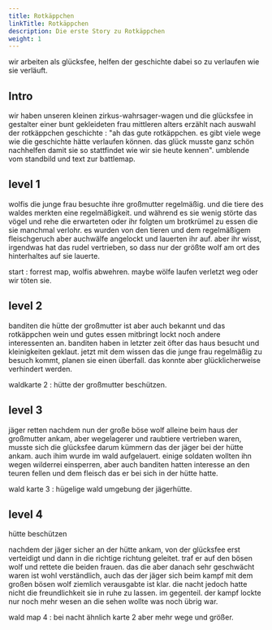 ```yaml
---
title: Rotkäppchen
linkTitle: Rotkäppchen
description: Die erste Story zu Rotkäppchen
weight: 1
---
```


wir arbeiten als glücksfee, helfen der geschichte dabei so zu verlaufen wie sie verläuft.

## Intro
wir haben unseren kleinen zirkus-wahrsager-wagen und die glücksfee in gestalter einer bunt gekleideten frau mittleren alters erzählt nach auswahl der rotkäppchen geschichte : "ah das gute rotkäppchen. es gibt viele wege wie die geschichte hätte verlaufen können. das glück musste ganz schön nachhelfen damit sie so stattfindet wie wir sie heute kennen". 
umblende vom standbild und text zur battlemap.

## level 1
wolfis
die junge frau besuchte ihre großmutter regelmäßig. und die tiere des waldes merkten eine regelmäßigkeit. und während es sie wenig störte das vögel und rehe die erwarteten oder ihr folgten um brotkrümel zu essen die sie manchmal verlohr. es wurden von den tieren und dem regelmäßigem fleischgeruch aber auchwälfe angelockt und lauerten ihr auf. aber ihr wisst, irgendwas hat das rudel vertrieben, so dass nur der größte wolf am ort des hinterhaltes auf sie lauerte.

start : forrest map, wolfis abwehren. maybe wölfe laufen verletzt weg oder wir töten sie.

## level 2
banditen
die hütte der großmutter ist aber auch bekannt und das rotkäppchen wein und gutes essen mitbringt lockt noch andere interessenten an. banditen haben in letzter zeit öfter das haus besucht und kleinigkeiten geklaut. jetzt mit dem wissen das die junge frau regelmäßig zu besuch kommt, planen sie einen überfall. das konnte aber glücklicherweise verhindert werden.

waldkarte 2 : hütte der großmutter beschützen.

## level 3
jäger retten
nachdem nun der große böse wolf alleine beim haus der großmutter ankam, aber wegelagerer und raubtiere vertrieben waren, musste sich die glücksfee darum kümmern das der jäger bei der hütte ankam. auch ihim wurde im wald aufgelauert. einige soldaten wollten ihn wegen wilderrei einsperren, aber auch banditen hatten interesse an den teuren fellen und dem fleisch das er bei sich in der hütte hatte.

wald karte 3 : hügelige wald umgebung der jägerhütte.

## level 4
hütte beschützen

nachdem der jäger sicher an der hütte ankam, von der glücksfee erst verteidigt und dann in die richtige richtung geleitet. traf er auf den bösen wolf und rettete die beiden frauen. das die aber danach sehr geschwächt waren ist wohl verständlich, auch das der jäger sich beim kampf mit dem großen bösen wolf ziemlich verausgabte ist klar. die nacht jedoch hatte nicht die freundlichkeit sie in ruhe zu lassen. im gegenteil. der kampf lockte nur noch mehr wesen an die sehen wollte was noch übrig war.

wald map 4 : bei nacht ähnlich karte 2 aber mehr wege und größer.